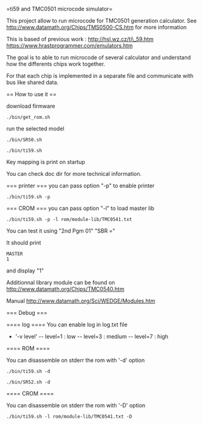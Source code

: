=ti59 and TMC0501 microcode simulator=

This project allow to run microcode for TMC0501 generation calculator.
See http://www.datamath.org/Chips/TMS0500-CS.htm for more information

This is based of previous work :
http://hsl.wz.cz/ti\_59.htm
https://www.hrastprogrammer.com/emulators.htm

The goal is to able to run microcode of several calculator and understand
how the differents chips work together.

For that each chip is implemented in a separate file and communicate with
bus like shared data.


== How to use it ==

download firmware
```
./bin/get_rom.sh
```

run the selected model

```
./bin/SR50.sh
```

```
./bin/ti59.sh
```

Key mapping is print on startup

You can check doc dir for more technical information.

=== printer ===
you can pass option "-p" to enable printer

```
./bin/ti59.sh -p
```

=== CROM ===
you can pass option "-l" to load master lib

```
./bin/ti59.sh -p -l rom/module-lib/TMC0541.txt
```
You can test it using
"2nd Pgm 01"
"SBR ="

It should print
```
MASTER
1
```
and display "1"

Additionnal library module can be found on
http://www.datamath.org/Chips/TMC0540.htm

Manual http://www.datamath.org/Sci/WEDGE/Modules.htm


=== Debug ===

==== log ====
You can enable log in log.txt file

- '-v level'
-- level=1 : low
-- level=3 : medium
-- level=7 : high

==== ROM ====

You can disassemble on stderr the rom with '-d' option

```
./bin/ti59.sh -d
```
```
./bin/SR52.sh -d
```

==== CROM ====

You can disassemble on stderr the rom with '-D' option

```
./bin/ti59.sh -l rom/module-lib/TMC0541.txt -D
```

